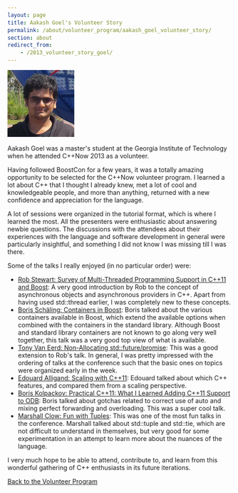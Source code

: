 ```yaml
---
layout: page
title: Aakash Goel's Volunteer Story
permalink: /about/volunteer_program/aakash_goel_volunteer_story/
section: about
redirect_from:
    - /2013_volunteer_story_goel/
---
```


<div class="asideImageRight">
    <div class="figureTable">
        <img src="/assets/img/volunteers/aakash_goel.jpg" alt="Aakash Goel">
        <p>Aakash Goel was a master's student at the Georgia Institute of Technology when he attended C++Now 2013 as a volunteer.</p>
    </div>
</div>

Having followed BoostCon for a few years, it was a totally amazing opportunity to be selected for the C++Now volunteer program. I learned a lot about C++ that I thought I already knew, met a lot of cool and knowledgeable people, and more than anything, returned with a new confidence and appreciation for the language.

A lot of sessions were organized in the tutorial format, which is where I learned the most. All the presenters were enthusiastic about answering newbie questions. The discussions with the attendees about their experiences with the language and software development in general were particularly insightful, and something I did not know I was missing till I was there.

Some of the talks I really enjoyed (in no particular order) were:

* [Rob Stewart: Survey of Multi-Threaded Programming Support in C++11 and Boost](https://www.youtube.com/watch?v=y3qHfOdJNEY): A very good introduction by Rob to the concept of asynchronous objects and asynchronous providers in C++. Apart from having used std::thread earlier, I was completely new to these concepts.
* [Boris Schäling: Containers in Boost](https://www.youtube.com/watch?v=FM-fUjhoCp0): Boris talked about the various containers available in Boost, which extend the available options when combined with the containers in the standard library. Although Boost and standard library containers are not known to go along very well together, this talk was a very good top view of what is available.
* [Tony Van Eerd: Non-Allocating std::future/promise](https://www.youtube.com/watch?v=QkkyiRtmQ5M): This was a good extension to Rob's talk. In general, I was pretty impressed with the ordering of talks at the conference such that the basic ones on topics were organized early in the week.
* [Edouard Alligand: Scaling with C++11](https://www.youtube.com/watch?v=Zrq9Mxllk74): Edouard talked about which C++ features, and compared them from a scaling perspective.
* [Boris Kolpackov: Practical C++11: What I Learned Adding C++11 Support to ODB](https://www.youtube.com/watch?v=YKz05N223uE): Boris talked about gotchas related to correct use of auto and mixing perfect forwarding and overloading. This was a super cool talk.
* [Marshall Clow: Fun with Tuples](https://www.youtube.com/watch?v=3tipURTxEUw): This was one of the most fun talks in the conference. Marshall talked about std::tuple and std::tie, which are not difficult to understand in themselves, but very good for some experimentation in an attempt to learn more about the nuances of the language.

I very much hope to be able to attend, contribute to, and learn from this wonderful gathering of C++ enthusiasts in its future iterations.

[Back to the Volunteer Program](/about/volunteer_program/)
